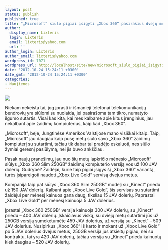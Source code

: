 ```yaml
---
layout: post
status: publish
published: true
title: "„Microsoft“ siūlo pigiai įsigyti „Xbox 360“ pasirašius dvejų metų sutartį"
author:
  display_name: Lixteris
  login: Lixteris
  email: lixteris@yahoo.com
  url: ''
author_login: Lixteris
author_email: lixteris@yahoo.com
wordpress_id: 7071
wordpress_url: http://localhost/site/new/microsoft_siulo_pigiai_isigyti_xbox_360_pasirasius_dveju_metu_sutarti/
date: '2012-10-24 15:24:11 +0300'
date_gmt: '2012-10-24 15:24:11 +0300'
categories:
- Naujienos
---
```

<p><div class="imgright"><img src="http://technews.lt/upload/xboslim250kinect.jpg"  /></div></p>
<p>
	Niekam nekeista tai, jog įprasti ir i&scaron;manieji telefonai telekomunikacijų bendrovių yra siūlomi su nuolaida, jei pasira&scaron;oma tam tikro, numatyto ilgumo sutartis. Visai kas kita, kai mes kalbame apie kitus įrenginius, jau nekalbant apie žaidimų kompiuterius, kaip kad &bdquo;Xbox 360&ldquo;.</p>
<p>
	&bdquo;Microsoft&ldquo;, beje, Jungtinėse Amerikos Valstijose mano visi&scaron;kai kitaip. Taip, &bdquo;Microsoft&ldquo; jau daugiau kaip pusę metų siūlo savo &bdquo;Xbox 360&ldquo; žaidimų kompiuterį su sutartimi, tačiau tik dabar tai pradėjo eskaluoti, nes siūlo žymiai geresnį pasiūlymą, nei jis buvo ank&scaron;čiau.</p>
<p>
	Pasak naujų prane&scaron;imų, jau nuo &scaron;ių metų lapkričio mėnesio &bdquo;Microsoft&ldquo; siūlys &bdquo;Xbox 360 Slim 250GB&ldquo; žaidimų kompiuterio versiją vos už 100 JAV dolerių. Gudrybė? Žaidėjai, kurie taip pigiai įsigys &scaron;į &bdquo;Xbox 360&ldquo; variantą, turės įsipareigoti naudoti &bdquo;Xbox Live Gold&ldquo; servisą dvejus metus.</p>
<p>
	Kompanija taip pat siūlys &bdquo;Xbox 360 Slim 250GB&rdquo; modelį su &bdquo;Kinect&ldquo; priedu už 150 JAV dolerių. Kalbant apie &bdquo;Xbox Live Gold&ldquo;, &scaron;is servisas su sutartimi žaidėjui per mėnesį kainuos gana daug, tiksliau 15 JAV dolerių. Paprastai &bdquo;Xbox Live Gold&ldquo; per mėnesį kainuoja 5 JAV dolerius.</p>
<p>
	Įprastai &bdquo;Xbox 360 250GB&ldquo; versija kainuoja 300 JAV dolerių, su &bdquo;Kinect&ldquo; priedu &ndash; 400 JAV dolerių. Įskaičiavus viską, su dviejų metų sutartimi jūs už 250GB versiją sumokėtumėte 459 JAV dolerius, už versiją su &bdquo;Kinect&ldquo; &ndash; 509 JAV dolerius. Nusipirkus &bdquo;Xbox 360&ldquo; i&scaron; karto ir mokant už &bdquo;Xbox Live Gold&ldquo; po 5 JAV dolerius dvejus metus, 250GB versija jus atsieitų pigiau, nei su kontraktu, tai yra 420 JAV dolerių, tačiau versija su &bdquo;Kinect&ldquo; priedu kainuotų kiek daugiau &ndash; 520 JAV dolerių.</p>
